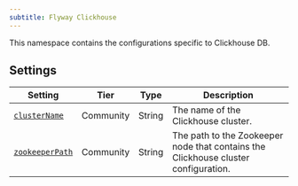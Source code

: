 ```yaml
---
subtitle: Flyway Clickhouse
---
```


This namespace contains the configurations specific to Clickhouse DB.

## Settings

| Setting                                                                                                                  | Tier      | Type   | Description                                                                        |
|--------------------------------------------------------------------------------------------------------------------------|-----------|--------|------------------------------------------------------------------------------------|
| [`clusterName`](<Configuration/Flyway Namespace/Flyway Clickhouse Namespace/Flyway Clickhouse Cluster Name Setting>)     | Community | String | The name of the Clickhouse cluster.                                                |
| [`zookeeperPath`](<Configuration/Flyway Namespace/Flyway Clickhouse Namespace/Flyway Clickhouse Zookeeper Path Setting>) | Community | String | The path to the Zookeeper node that contains the Clickhouse cluster configuration. |
